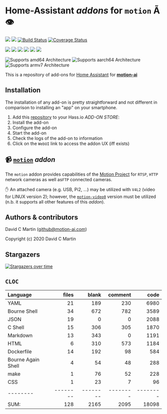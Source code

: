 # Home-Assistant  _addons_ for `motion`  &Atilde;&#128065; 

![](https://img.shields.io/github/license/motion-ai/addons.svg?style=flat)
![](https://img.shields.io/github/release/motion-ai/addons.svg?style=flat)
[![Build Status](https://travis-ci.org/motion-ai/addons.svg?branch=master)](https://travis-ci.org/motion-ai/addons)
[![Coverage Status](https://coveralls.io/repos/github/motion-ai/addons/badge.svg?branch=master)](https://coveralls.io/github/motion-ai/addons?branch=master)

![](https://img.shields.io/github/repo-size/motion-ai/addons.svg?style=flat)
![](https://img.shields.io/github/last-commit/motion-ai/addons.svg?style=flat)
![](https://img.shields.io/github/commit-activity/w/motion-ai/addons.svg?style=flat)
![](https://img.shields.io/github/contributors/motion-ai/addons.svg?style=flat)
![](https://img.shields.io/github/issues/motion-ai/addons.svg?style=flat)
![](https://img.shields.io/github/tag/motion-ai/addons.svg?style=flat)

![Supports amd64 Architecture][amd64-shield]
![Supports aarch64 Architecture][arm64-shield]
![Supports armv7 Architecture][armv7-shield]

[arm64-shield]: https://img.shields.io/badge/aarch64-yes-green.svg
[amd64-shield]: https://img.shields.io/badge/amd64-yes-green.svg
[armv7-shield]: https://img.shields.io/badge/armv7-yes-green.svg

This is a repository of add-ons for [Home Assistant](http://home-assistant.io) for [**motion-ai**](http://www.motion-ai.com)

## Installation

The installation of any add-on is pretty straightforward and not different in
comparison to installing an "app" on your smartphone.

1. Add this [repository][thisrepo] to your Hass.io _ADD-ON STORE_: 
1. Install the add-on 
1. Configure the add-on 
1. Start the add-on
1. Check the logs of the add-on to information
1. Click on the `WebUI` link to access the addon UX (iff exists)

## &#128249; [`motion`](motion/README.md) _addon_
The `motion` addon provides capabilities of the [Motion Project](https://motion-project.github.io/ ) for `RTSP`, `HTTP` network cameras as well as`FTP` connected cameras.

&#9995; An attached camera (e.g. USB, Pi2, ...) may be utilized with `V4L2` (video for LINUX version 2); however, the [`motion-video0`](../motion-video0/README.md) version must be utilized (n.b. it supports all other features of this _addon_).

## Authors & contributors

David C Martin (github@motion-ai.com)

Copyright (c) 2020 David C Martin

[open-horizon]: https://github.com/open-horizon

[commits-shield]: https://img.shields.io/github/commit-activity/y/addons/addon-motion.svg
[commits]: https://github.com/motion-ai/addons/addon-motion/commits/master
[contributors]: https://github.com/motion-ai/addons/addon-motion/graphs/contributors
[discord-shield]: https://img.shields.io/discord/330944238910963714.svg
[discord]: https://discord.gg/c5DvZ4e
[forum-shield]: https://img.shields.io/badge/community-forum-brightgreen.svg
[forum]: https://community.home-assistant.io/t/repository-community-hass-io-add-ons/24705?u=frenck
[frenck]: https://github.com/frenck
[motion-ai]: https://github.com/motion-ai
[keepchangelog]: http://keepachangelog.com/en/1.0.0/
[license-shield]: https://img.shields.io/github/license/addons/addon-motion.svg
[maintenance-shield]: https://img.shields.io/maintenance/yes/2018.svg
[project-stage-shield]: https://img.shields.io/badge/project%20stage-production%20ready-brightgreen.svg
[reddit]: https://reddit.com/r/homeassistant
[releases-shield]: https://img.shields.io/github/release/addons/addon-motion.svg
[releases]: https://github.com/motion-ai/addons/addon-motion/releases
[repository]: https://github.com/motion-ai/addons/repository
[semver]: http://semver.org/spec/v2.0.0.html
[homeassistantio]: https://www.home-assistant.io/
[hassio-install]: https://www.home-assistant.io/hassio/installation/
[openhorizon-git]: https://github.com/open-horizon/
[motion-url]: https://motion-project.github.io/ 
[intu-url]: https://github.com/watson-intu
[thisrepo]: https://github.com/motion-ai/addons


## Stargazers
[![Stargazers over time](https://starchart.cc/motion-ai/addons.svg)](https://starchart.cc/motion-ai/addons)

## `CLOC`

Language|files|blank|comment|code
:-------|-------:|-------:|-------:|-------:
YAML|21|189|230|6980
Bourne Shell|34|672|782|3589
JSON|19|0|0|2088
C Shell|15|306|305|1870
Markdown|13|343|0|1191
HTML|6|310|573|1184
Dockerfile|14|192|98|584
Bourne Again Shell|4|54|48|288
make|1|76|52|228
CSS|1|23|7|96
--------|--------|--------|--------|--------
SUM:|128|2165|2095|18098

<img width="1" src="http://clustrmaps.com/map_v2.png?cl=ffffff&w=a&t=n&d=MGNTPfdkYUaSdwXJj5HFmzg3KsAw_tCLGy3a0Hk9E-Q"/>
